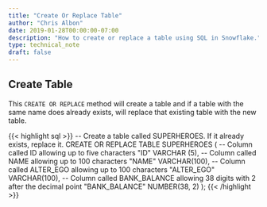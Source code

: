 ```yaml
---
title: "Create Or Replace Table"
author: "Chris Albon"
date: 2019-01-28T00:00:00-07:00
description: "How to create or replace a table using SQL in Snowflake."
type: technical_note
draft: false
---
```


## Create Table

This `CREATE OR REPLACE` method will create a table and if a table with the same name does already exists, will replace that existing table with the new table.

{{< highlight sql >}}
-- Create a table called SUPERHEROES. If it already exists, replace it.
CREATE OR REPLACE TABLE SUPERHEROES (
  -- Column called ID allowing up to five characters
  "ID" VARCHAR (5), 
  -- Column called NAME allowing up to 100 characters
  "NAME" VARCHAR(100),
  -- Column called ALTER_EGO allowing up to 100 characters
  "ALTER_EGO" VARCHAR(100),
  -- Column called BANK_BALANCE allowing 38 digits with 2 after the decimal point
  "BANK_BALANCE" NUMBER(38, 2)
);
{{< /highlight >}}